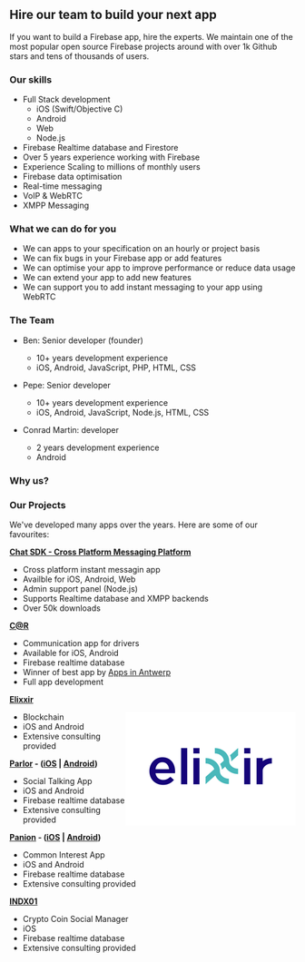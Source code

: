 ## Hire our team to build your next app

If you want to build a Firebase app, hire the experts. We maintain one of the most popular open source Firebase projects around with over 1k Github stars and tens of thousands of users. 

### Our skills

- Full Stack development
  - iOS (Swift/Objective C)
  - Android
  - Web
  - Node.js
- Firebase Realtime database and Firestore
- Over 5 years experience working with Firebase
- Experience Scaling to millions of monthly users
- Firebase data optimisation
- Real-time messaging
- VoIP & WebRTC
- XMPP Messaging

### What we can do for you

- We can apps to your specification on an hourly or project basis
- We can fix bugs in your Firebase app or add features
- We can optimise your app to improve performance or reduce data usage
- We can extend your app to add new features
- We can support you to add instant messaging to your app using WebRTC

### The Team

- Ben: Senior developer (founder)
	- 10+ years development experience
	- iOS, Android, JavaScript, PHP, HTML, CSS

- Pepe: Senior developer
	- 10+ years development experience
	- iOS, Android, JavaScript, Node.js, HTML, CSS

- Conrad Martin: developer
	- 2 years development experience
	- Android 	

### Why us?



### Our Projects

We've developed many apps over the years. Here are some of our favourites:

**[Chat SDK - Cross Platform Messaging Platform](https://chatsdk.co/)**

- Cross platform instant messagin app
- Availble for iOS, Android, Web
- Admin support panel (Node.js)
- Supports Realtime database and XMPP backends
- Over 50k downloads 

**[C@R](https://car-mobile.com/)** 

- Communication app for drivers
- Available for iOS, Android
- Firebase realtime database
- Winner of best app by [Apps in Antwerp](https://www.antwerpen.be/nl/overzicht/apps-from-antwerp/detail/c-r-een-communicatie-app-voor-bestuurders)
- Full app development

**[Elixxir](https://elixxir.io/)** 

<img style="float: right" src="https://github.com/chat-sdk/dev/blob/master/img/elixxir.png">

- Blockchain
- iOS and Android
- Extensive consulting provided

**[Parlor](http://parlor.me/) - ([iOS](https://apps.apple.com/us/app/parlor/id426482708) | [Android](https://play.google.com/store/apps/details?id=me.parlor))** 

- Social Talking App
- iOS and Android
- Firebase realtime database
- Extensive consulting provided

**[Panion](https://panion.com/) - ([iOS](https://apps.apple.com/app/app-store/id1155936628) | [Android](https://play.google.com/store/apps/details?id=com.panion_react_native))**
 
- Common Interest App
- iOS and Android
- Firebase realtime database
- Extensive consulting provided

**[INDX01](https://apps.apple.com/us/app/indx01/id1265222713)**
 
- Crypto Coin Social Manager
- iOS
- Firebase realtime database
- Extensive consulting provided






